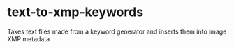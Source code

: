# text-to-xmp-keywords
Takes text files made from a keyword generator and inserts them into image XMP metadata
